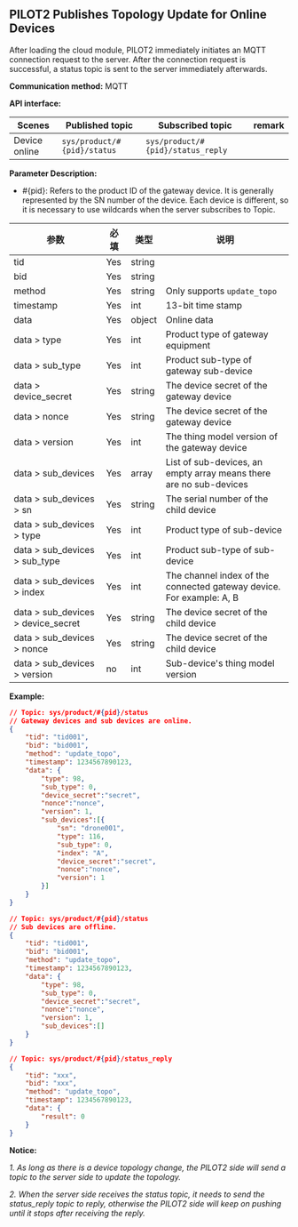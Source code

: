 ## PILOT2 Publishes Topology Update for Online Devices

After loading the cloud module, PILOT2 immediately initiates an MQTT connection request to the server. After the connection request is successful, a status topic is sent to the server immediately afterwards.

**Communication method:** MQTT

**API interface:**

| Scenes        | Published topic             | Subscribed topic                  | remark |
| ------------- | --------------------------- | --------------------------------- | ------ |
| Device online | `sys/product/#{pid}/status` | `sys/product/#{pid}/status_reply` |        |

**Parameter Description:**

- \#{pid}: Refers to the product ID of the gateway device. It is generally represented by the SN number of the device. Each device is different, so it is necessary to use wildcards when the server subscribes to Topic.

| 参数                               | 必填 | 类型   | 说明                                                         |
| ---------------------------------- | ---- | ------ | ------------------------------------------------------------ |
| tid                                | Yes  | string |                                                              |
| bid                                | Yes  | string |                                                              |
| method                             | Yes  | string | Only supports `update_topo`                                  |
| timestamp                          | Yes  | int    | 13-bit time stamp                                            |
| data                               | Yes  | object | Online data                                                  |
| data > type                        | Yes  | int    | Product type of gateway equipment                            |
| data > sub_type                    | Yes  | int    | Product sub-type of gateway sub-device                       |
| data > device_secret               | Yes  | string | The device secret of the gateway device                      |
| data > nonce                       | Yes  | string | The device secret of the gateway device                      |
| data > version                     | Yes  | int    | The thing model version of the gateway device                |
| data > sub_devices                 | Yes  | array  | List of sub-devices, an empty array means there are no sub-devices |
| data > sub_devices > sn            | Yes  | string | The serial number of the child device                        |
| data > sub_devices > type          | Yes  | int    | Product type of sub-device                                   |
| data > sub_devices > sub_type      | Yes  | int    | Product sub-type of sub-device                               |
| data > sub_devices > index         | Yes  | int    | The channel index of the connected gateway device. For example: A, B |
| data > sub_devices > device_secret | Yes  | string | The device secret of the child device                        |
| data > sub_devices > nonce         | Yes  | string | The device secret of the child device                        |
| data > sub_devices > version       | no   | int    | Sub-device's thing model version                             |

**Example:**

```json
// Topic: sys/product/#{pid}/status
// Gateway devices and sub devices are online.
{
    "tid": "tid001",
    "bid": "bid001",
    "method": "update_topo",
    "timestamp": 1234567890123,
    "data": {
        "type": 98,
        "sub_type": 0,
        "device_secret":"secret",
        "nonce":"nonce",
        "version": 1,
        "sub_devices":[{
            "sn": "drone001",
            "type": 116,
            "sub_type": 0,
            "index": "A",
            "device_secret":"secret",
            "nonce":"nonce", 
            "version": 1
        }]
    }
}

// Topic: sys/product/#{pid}/status
// Sub devices are offline.
{
    "tid": "tid001",
    "bid": "bid001",
    "method": "update_topo",
    "timestamp": 1234567890123,
    "data": {
        "type": 98,
        "sub_type": 0,
        "device_secret":"secret",
        "nonce":"nonce",
        "version": 1,
        "sub_devices":[]
    }
}

// Topic: sys/product/#{pid}/status_reply 
{
    "tid": "xxx",
    "bid": "xxx",
    "method": "update_topo",
    "timestamp": 1234567890123,
    "data": {
        "result": 0
    }
}
```

**Notice:**

*1. As long as there is a device topology change,  the PILOT2 side will send a topic to the server side to update the topology.*

*2. When the server side receives the status topic, it needs to send the status_reply topic to reply, otherwise the PILOT2 side will keep on pushing until it stops after receiving the reply.*

